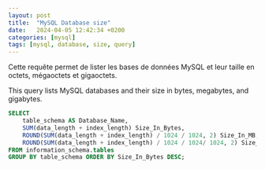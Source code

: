 ```yaml
---
layout: post
title:  "MySQL Database size"
date:   2024-04-05 12:42:34 +0200
categories: [mysql]
tags: [mysql, database, size, query]
---
```


Cette requête permet de lister les bases de données MySQL et leur taille en octets, mégaoctets et gigaoctets.

This query lists MySQL databases and their size in bytes, megabytes, and gigabytes.

```sql
SELECT
    table_schema AS Database_Name,
    SUM(data_length + index_length) Size_In_Bytes,
    ROUND(SUM(data_length + index_length) / 1024 / 1024, 2) Size_In_MB,
    ROUND(SUM(data_length + index_length) / 1024 / 1024/ 1024, 2) Size_In_GB
FROM information_schema.tables
GROUP BY table_schema ORDER BY Size_In_Bytes DESC;
```